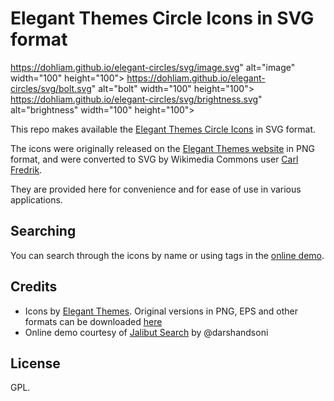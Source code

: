 # Elegant Themes Circle Icons in SVG format

https://dohliam.github.io/elegant-circles/svg/image.svg" alt="image" width="100" height="100">
https://dohliam.github.io/elegant-circles/svg/bolt.svg" alt="bolt" width="100" height="100">
https://dohliam.github.io/elegant-circles/svg/brightness.svg" alt="brightness" width="100" height="100">

This repo makes available the [Elegant Themes Circle Icons](https://commons.wikimedia.org/wiki/Category:Elegant_Themes_Circle_Icons) in SVG format.

The icons were originally released on the [Elegant Themes website](http://www.elegantthemes.com/blog/freebie-of-the-week/beautiful-flat-icons-for-free) in PNG format, and were converted to SVG by Wikimedia Commons user [Carl Fredrik](https://commons.wikimedia.org/wiki/User:CFCF).

They are provided here for convenience and for ease of use in various applications.

## Searching

You can search through the icons by name or using tags in the [online demo](https://dohliam.github.io/elegant-circles/).

## Credits

* Icons by [Elegant Themes](http://www.elegantthemes.com/blog/freebie-of-the-week/beautiful-flat-icons-for-free). Original versions in PNG, EPS and other formats can be downloaded [here](http://www.elegantthemes.com/blog/freebie-of-the-week/beautiful-flat-icons-for-free)
* Online demo courtesy of [Jalibut Search](https://github.com/darshandsoni/jalibut) by @darshandsoni

## License

GPL.
